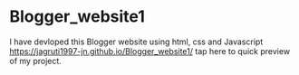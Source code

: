 # Blogger_website1
I have devloped this Blogger website using html, css and Javascript
https://jagruti1997-jn.github.io/Blogger_website1/ tap here to quick preview of my project.
